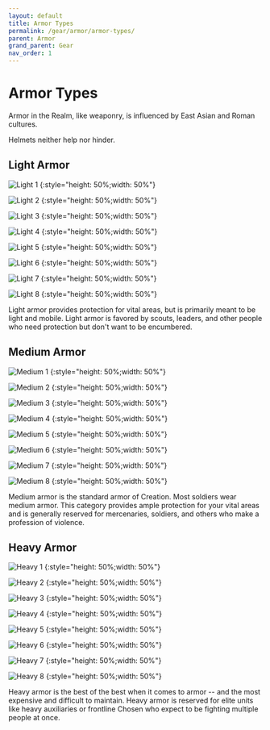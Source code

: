 ```yaml
---
layout: default
title: Armor Types
permalink: /gear/armor/armor-types/
parent: Armor
grand_parent: Gear
nav_order: 1
---
```


# Armor Types

Armor in the Realm, like weaponry, is influenced by East Asian and Roman
cultures.

Helmets neither help nor hinder.

## Light Armor

![Light 1](./../../../assets/armor_images/light-1.jpg)
{:style="height: 50%;width: 50%"}

![Light 2](./../../../assets/armor_images/light-2.jpg)
{:style="height: 50%;width: 50%"}

![Light 3](./../../../assets/armor_images/light-3.jpg)
{:style="height: 50%;width: 50%"}

![Light 4](./../../../assets/armor_images/light-4.jpg)
{:style="height: 50%;width: 50%"}

![Light 5](./../../../assets/armor_images/light-5.jpg)
{:style="height: 50%;width: 50%"}

![Light 6](./../../../assets/armor_images/light-6.jpg)
{:style="height: 50%;width: 50%"}

![Light 7](./../../../assets/armor_images/light-7.jpg)
{:style="height: 50%;width: 50%"}

![Light 8](./../../../assets/armor_images/light-8.jpg)
{:style="height: 50%;width: 50%"}

Light armor provides protection for vital areas, but is primarily meant to be
light and mobile. Light armor is favored by scouts, leaders, and other people
who need protection but don't want to be encumbered.

## Medium Armor

![Medium 1](./../../../assets/armor_images/medium-1.jpg)
{:style="height: 50%;width: 50%"}

![Medium 2](./../../../assets/armor_images/medium-2.jpg)
{:style="height: 50%;width: 50%"}

![Medium 3](./../../../assets/armor_images/medium-3.jpg)
{:style="height: 50%;width: 50%"}

![Medium 4](./../../../assets/armor_images/medium-4.jpg)
{:style="height: 50%;width: 50%"}

![Medium 5](./../../../assets/armor_images/medium-5.jpg)
{:style="height: 50%;width: 50%"}

![Medium 6](./../../../assets/armor_images/medium-6.jpg)
{:style="height: 50%;width: 50%"}

![Medium 7](./../../../assets/armor_images/medium-7.jpg)
{:style="height: 50%;width: 50%"}

![Medium 8](./../../../assets/armor_images/medium-8.jpg)
{:style="height: 50%;width: 50%"}

Medium armor is the standard armor of Creation. Most soldiers wear medium armor.
This category provides ample protection for your vital areas and is generally
reserved for mercenaries, soldiers, and others who make a profession of
violence.

## Heavy Armor

![Heavy 1](./../../../assets/armor_images/heavy-1.jpg)
{:style="height: 50%;width: 50%"}

![Heavy 2](./../../../assets/armor_images/heavy-2.jpg)
{:style="height: 50%;width: 50%"}

![Heavy 3](./../../../assets/armor_images/heavy-3.jpg)
{:style="height: 50%;width: 50%"}

![Heavy 4](./../../../assets/armor_images/heavy-4.jpg)
{:style="height: 50%;width: 50%"}

![Heavy 5](./../../../assets/armor_images/heavy-5.jpg)
{:style="height: 50%;width: 50%"}

![Heavy 6](./../../../assets/armor_images/heavy-6.jpg)
{:style="height: 50%;width: 50%"}

![Heavy 7](./../../../assets/armor_images/heavy-7.jpg)
{:style="height: 50%;width: 50%"}

![Heavy 8](./../../../assets/armor_images/heavy-8.jpg)
{:style="height: 50%;width: 50%"}

Heavy armor is the best of the best when it comes to armor -- and the most
expensive and difficult to maintain. Heavy armor is reserved for elite units
like heavy auxiliaries or frontline Chosen who expect to be fighting multiple
people at once.
